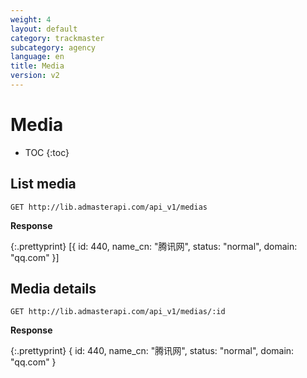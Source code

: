 ```yaml
---
weight: 4
layout: default
category: trackmaster
subcategory: agency
language: en
title: Media
version: v2
---
```


# Media

* TOC
{:toc}

## List media

    GET http://lib.admasterapi.com/api_v1/medias


**Response**

{:.prettyprint}
    [{
        id: 440,
        name_cn: "腾讯网",
        status: "normal",
        domain: "qq.com"
    }]
    


## Media details

    GET http://lib.admasterapi.com/api_v1/medias/:id

**Response**

{:.prettyprint}
    {
        id: 440,
        name_cn: "腾讯网",
        status: "normal",
        domain: "qq.com"
    }